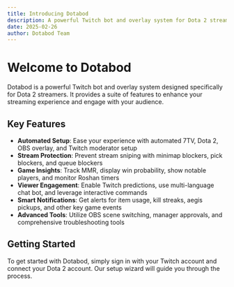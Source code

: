 ```yaml
---
title: Introducing Dotabod
description: A powerful Twitch bot and overlay system for Dota 2 streamers
date: 2025-02-26
author: Dotabod Team
---
```


# Welcome to Dotabod

Dotabod is a powerful Twitch bot and overlay system designed specifically for Dota 2 streamers. It provides a suite of features to enhance your streaming experience and engage with your audience.

## Key Features

- **Automated Setup**: Ease your experience with automated 7TV, Dota 2, OBS overlay, and Twitch moderator setup
- **Stream Protection**: Prevent stream sniping with minimap blockers, pick blockers, and queue blockers
- **Game Insights**: Track MMR, display win probability, show notable players, and monitor Roshan timers
- **Viewer Engagement**: Enable Twitch predictions, use multi-language chat bot, and leverage interactive commands
- **Smart Notifications**: Get alerts for item usage, kill streaks, aegis pickups, and other key game events
- **Advanced Tools**: Utilize OBS scene switching, manager approvals, and comprehensive troubleshooting tools

## Getting Started

To get started with Dotabod, simply sign in with your Twitch account and connect your Dota 2 account. Our setup wizard will guide you through the process.

